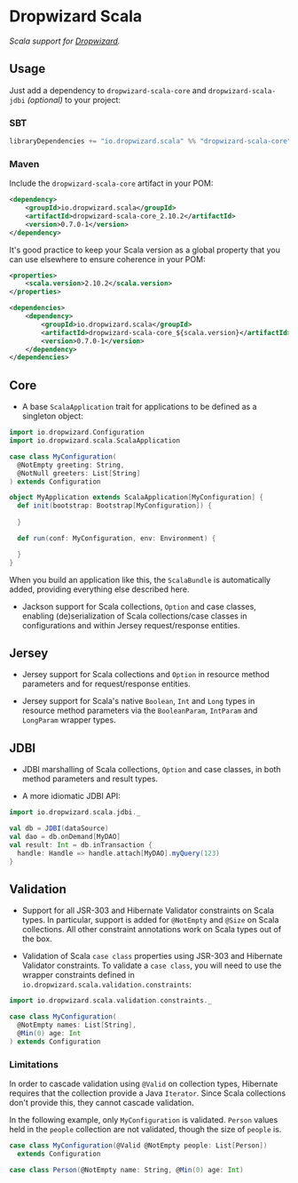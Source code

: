 Dropwizard Scala
================

*Scala support for [Dropwizard](http://dropwizard.io).*

Usage
-----

Just add a dependency to `dropwizard-scala-core` and `dropwizard-scala-jdbi` _(optional)_ to your project:

### SBT

```scala
libraryDependencies += "io.dropwizard.scala" %% "dropwizard-scala-core" % "0.7.0-1"
```

### Maven

Include the `dropwizard-scala-core` artifact in your POM:

```xml
<dependency>
    <groupId>io.dropwizard.scala</groupId>
    <artifactId>dropwizard-scala-core_2.10.2</artifactId>
    <version>0.7.0-1</version>
</dependency>
```

It's good practice to keep your Scala version as a global property that you
can use elsewhere to ensure coherence in your POM:

```xml
<properties>
    <scala.version>2.10.2</scala.version>
</properties>

<dependencies>
    <dependency>
        <groupId>io.dropwizard.scala</groupId>
        <artifactId>dropwizard-scala-core_${scala.version}</artifactId>
        <version>0.7.0-1</version>
    </dependency>
</dependencies>
``` 

Core
----

  * A base `ScalaApplication` trait for applications to be defined as
    a singleton object:

  ```scala
  import io.dropwizard.Configuration
  import io.dropwizard.scala.ScalaApplication
  
  case class MyConfiguration(
    @NotEmpty greeting: String, 
    @NotNull greeters: List[String]
  ) extends Configuration

  object MyApplication extends ScalaApplication[MyConfiguration] {
    def init(bootstrap: Bootstrap[MyConfiguration]) {
      
    }

    def run(conf: MyConfiguration, env: Environment) {

    }
  }
  ```
  
  When you build an application like this, the `ScalaBundle` is automatically
  added, providing everything else described here.

  * Jackson support for Scala collections, `Option` and case classes, 
    enabling (de)serialization of Scala collections/case classes in 
    configurations and within Jersey request/response entities.

Jersey
------

  * Jersey support for Scala collections and `Option` in resource method 
    parameters and for request/response entities.

  * Jersey support for Scala's native `Boolean`, `Int` and `Long` types 
    in resource method parameters via the `BooleanParam`, `IntParam` and 
    `LongParam` wrapper types.

JDBI
----

  * JDBI marshalling of Scala collections, `Option` and case classes, 
    in both method parameters and result types.

  * A more idiomatic JDBI API:

  ```scala
  import io.dropwizard.scala.jdbi._
  
  val db = JDBI(dataSource)
  val dao = db.onDemand[MyDAO]
  val result: Int = db.inTransaction {
    handle: Handle => handle.attach[MyDAO].myQuery(123)
  }
  ```

Validation
----------

  * Support for all JSR-303 and Hibernate Validator constraints on Scala types.
    In particular, support is added for `@NotEmpty` and `@Size` on Scala 
    collections. All other constraint annotations work on Scala types out of 
    the box.

  * Validation of Scala `case class` properties using JSR-303 and Hibernate 
    Validator constraints. To validate a `case class`, you will need to use the
    wrapper constraints defined in `io.dropwizard.scala.validation.constraints`:
    
  ```scala
  import io.dropwizard.scala.validation.constraints._
  
  case class MyConfiguration(
    @NotEmpty names: List[String], 
    @Min(0) age: Int
  ) extends Configuration
  ```

### Limitations

In order to cascade validation using `@Valid` on collection types, Hibernate 
requires that the collection provide a Java `Iterator`. Since Scala collections
don't provide this, they cannot cascade validation.

In the following example, only `MyConfiguration` is validated. `Person` values
held in the `people` collection are not validated, though the size of `people` 
is.

```scala
case class MyConfiguration(@Valid @NotEmpty people: List[Person]) 
  extends Configuration

case class Person(@NotEmpty name: String, @Min(0) age: Int)
```

